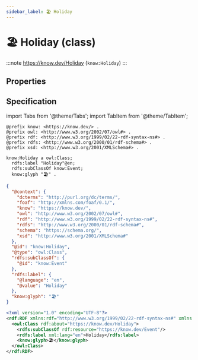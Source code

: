 ```yaml
---
sidebar_label: 🏖️ Holiday
---
```


# 🏖️ Holiday (class)

:::note
https://know.dev/Holiday
(`know:Holiday`)
:::

## Properties

## Specification

import Tabs from '@theme/Tabs';
import TabItem from '@theme/TabItem';

<Tabs>
<TabItem value="turtle" label="Turtle">

```turtle
@prefix know: <https://know.dev/> .
@prefix owl: <http://www.w3.org/2002/07/owl#> .
@prefix rdf: <http://www.w3.org/1999/02/22-rdf-syntax-ns#> .
@prefix rdfs: <http://www.w3.org/2000/01/rdf-schema#> .
@prefix xsd: <http://www.w3.org/2001/XMLSchema#> .

know:Holiday a owl:Class;
  rdfs:label "Holiday"@en;
  rdfs:subClassOf know:Event;
  know:glyph "🏖️" .

```

</TabItem>
<TabItem value="jsonld" label="JSON-LD">

```json
{
  "@context": {
    "dcterms": "http://purl.org/dc/terms/",
    "foaf": "http://xmlns.com/foaf/0.1/",
    "know": "https://know.dev/",
    "owl": "http://www.w3.org/2002/07/owl#",
    "rdf": "http://www.w3.org/1999/02/22-rdf-syntax-ns#",
    "rdfs": "http://www.w3.org/2000/01/rdf-schema#",
    "schema": "https://schema.org/",
    "xsd": "http://www.w3.org/2001/XMLSchema#"
  },
  "@id": "know:Holiday",
  "@type": "owl:Class",
  "rdfs:subClassOf": {
    "@id": "know:Event"
  },
  "rdfs:label": {
    "@language": "en",
    "@value": "Holiday"
  },
  "know:glyph": "🏖️"
}
```

</TabItem>
<TabItem value="rdfxml" label="RDF/XML">

```xml
<?xml version="1.0" encoding="UTF-8"?>
<rdf:RDF xmlns:rdf="http://www.w3.org/1999/02/22-rdf-syntax-ns#" xmlns:know="https://know.dev/" xmlns:owl="http://www.w3.org/2002/07/owl#" xmlns:rdfs="http://www.w3.org/2000/01/rdf-schema#">
  <owl:Class rdf:about="https://know.dev/Holiday">
    <rdfs:subClassOf rdf:resource="https://know.dev/Event"/>
    <rdfs:label xml:lang="en">Holiday</rdfs:label>
    <know:glyph>🏖️</know:glyph>
  </owl:Class>
</rdf:RDF>

```

</TabItem>
</Tabs>

[`Holiday`]: /Holiday
